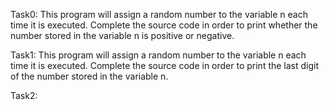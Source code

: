 Task0: This program will assign a random number to the variable n each time it is executed. Complete the source code in order to print whether the number stored in the variable n is positive or negative.

Task1: This program will assign a random number to the variable n each time it is executed. Complete the source code in order to print the last digit of the number stored in the variable n.

Task2: 